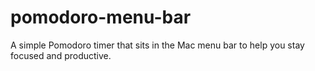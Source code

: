 # pomodoro-menu-bar
A simple Pomodoro timer that sits in the Mac menu bar to help you stay focused and productive.
